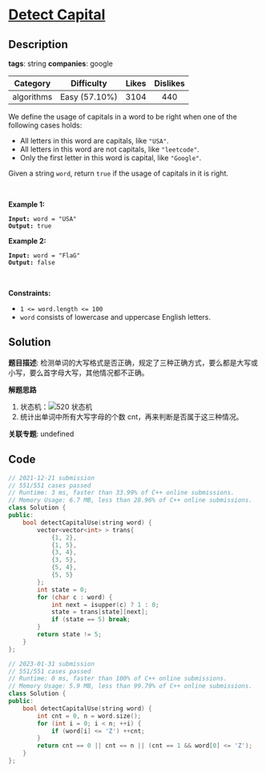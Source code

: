 # [Detect Capital](https://leetcode.com/problems/detect-capital/description/)

## Description

**tags**: string
**companies**: google

|  Category  |  Difficulty   | Likes | Dislikes |
| :--------: | :-----------: | :---: | :------: |
| algorithms | Easy (57.10%) | 3104  |   440    |

<p>We define the usage of capitals in a word to be right when one of the following cases holds:</p>

<ul>
  <li>All letters in this word are capitals, like <code>&quot;USA&quot;</code>.</li>
  <li>All letters in this word are not capitals, like <code>&quot;leetcode&quot;</code>.</li>
  <li>Only the first letter in this word is capital, like <code>&quot;Google&quot;</code>.</li>
</ul>

<p>Given a string <code>word</code>, return <code>true</code> if the usage of capitals in it is right.</p>

<p>&nbsp;</p>
<p><strong class="example">Example 1:</strong></p>
<pre><code><strong>Input:</strong> word = "USA"
<strong>Output:</strong> true</code></pre><p><strong class="example">Example 2:</strong></p>
<pre><code><strong>Input:</strong> word = "FlaG"
<strong>Output:</strong> false</code></pre>
<p>&nbsp;</p>
<p><strong>Constraints:</strong></p>

<ul>
  <li><code>1 &lt;= word.length &lt;= 100</code></li>
  <li><code>word</code> consists of lowercase and uppercase English letters.</li>
</ul>



## Solution

**题目描述**: 检测单词的大写格式是否正确，规定了三种正确方式，要么都是大写或小写，要么首字母大写，其他情况都不正确。

**解题思路**

1. 状态机：![520 状态机](https://gitlab.com/convexwf/convex-resource/-/raw/master/convex-notes/leetcode-520_状态机.png)
2. 统计出单词中所有大写字母的个数 cnt，再来判断是否属于这三种情况。

**关联专题**: undefined

## Code

```cpp
// 2021-12-21 submission
// 551/551 cases passed
// Runtime: 3 ms, faster than 33.99% of C++ online submissions.
// Memory Usage: 6.7 MB, less than 28.96% of C++ online submissions.
class Solution {
public:
    bool detectCapitalUse(string word) {
        vector<vector<int> > trans{
            {1, 2},
            {1, 5},
            {3, 4},
            {3, 5},
            {5, 4},
            {5, 5}
        };
        int state = 0;
        for (char c : word) {
            int next = isupper(c) ? 1 : 0;
            state = trans[state][next];
            if (state == 5) break;
        }
        return state != 5;
    }
};
```

```cpp
// 2023-01-31 submission
// 551/551 cases passed
// Runtime: 0 ms, faster than 100% of C++ online submissions.
// Memory Usage: 5.9 MB, less than 99.79% of C++ online submissions.
class Solution {
public:
    bool detectCapitalUse(string word) {
        int cnt = 0, n = word.size();
        for (int i = 0; i < n; ++i) {
            if (word[i] <= 'Z') ++cnt;
        }
        return cnt == 0 || cnt == n || (cnt == 1 && word[0] <= 'Z');
    }
};
```
